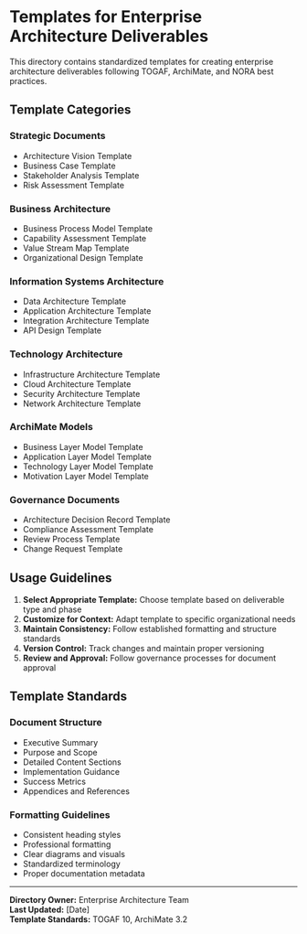 # Templates for Enterprise Architecture Deliverables

This directory contains standardized templates for creating enterprise architecture deliverables following TOGAF, ArchiMate, and NORA best practices.

## Template Categories

### Strategic Documents
- Architecture Vision Template
- Business Case Template
- Stakeholder Analysis Template
- Risk Assessment Template

### Business Architecture
- Business Process Model Template
- Capability Assessment Template
- Value Stream Map Template
- Organizational Design Template

### Information Systems Architecture
- Data Architecture Template
- Application Architecture Template
- Integration Architecture Template
- API Design Template

### Technology Architecture
- Infrastructure Architecture Template
- Cloud Architecture Template
- Security Architecture Template
- Network Architecture Template

### ArchiMate Models
- Business Layer Model Template
- Application Layer Model Template
- Technology Layer Model Template
- Motivation Layer Model Template

### Governance Documents
- Architecture Decision Record Template
- Compliance Assessment Template
- Review Process Template
- Change Request Template

## Usage Guidelines

1. **Select Appropriate Template:** Choose template based on deliverable type and phase
2. **Customize for Context:** Adapt template to specific organizational needs
3. **Maintain Consistency:** Follow established formatting and structure standards
4. **Version Control:** Track changes and maintain proper versioning
5. **Review and Approval:** Follow governance processes for document approval

## Template Standards

### Document Structure
- Executive Summary
- Purpose and Scope
- Detailed Content Sections
- Implementation Guidance
- Success Metrics
- Appendices and References

### Formatting Guidelines
- Consistent heading styles
- Professional formatting
- Clear diagrams and visuals
- Standardized terminology
- Proper documentation metadata

---
**Directory Owner:** Enterprise Architecture Team  
**Last Updated:** [Date]  
**Template Standards:** TOGAF 10, ArchiMate 3.2